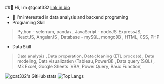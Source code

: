 ##👋 Hi, I’m @gcat332
 [link in bio]([https://www.google.com](https://bit.ly/m/gcat332))
- 👀 I’m interested in data analysis and backend programing
- Programing Skill
 > Python - selenium, pandas
 > , JavaScript - nodeJS, ExpressJS, ReactJS, AngularJS
 > , Database - mySQL, mongoDB
 > , HTML, CSS, PHP
- Data Skill
 > Data analysis
 > , Data preparation, Data cleaning (ETL process)
 > , Data modeling, Data visualization (Tableau, PowerBI)
 > , Data query (SQL)
 > , MS Excel, Google Sheets (VBA, Power Query, Basic Function)

![gcat332's GitHub stats](https://github-readme-stats.vercel.app/api?username=gcat332&theme=tokyonight)
![Top Langs](https://github-readme-stats.vercel.app/api/top-langs/?username=gcat332&layout=compact)

<!---
gcat332/gcat332 is a ✨ special ✨ repository because its `README.md` (this file) appears on your GitHub profile.
You can click the Preview link to take a look at your changes.
--->
